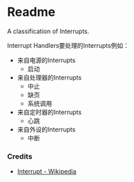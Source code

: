 # Readme
A classification of Interrupts.

Interrupt Handlers要处理的Interrupts例如：
- 来自电源的Interrupts
  - 启动
- 来自处理器的Interrupts
  - 中止
  - 缺页
  - 系统调用
- 来自定时器的Interrupts
  - 心跳
- 来自外设的Interrupts
  - 中断

### Credits
- [Interrupt - Wikipedia](https://www.wikipedia.org/wiki/Interrupt)
